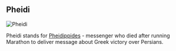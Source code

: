 ## Pheidi

![Pheidi](https://upload.wikimedia.org/wikipedia/commons/thumb/2/28/Phidippides.jpg/220px-Phidippides.jpg)

Pheidi stands for [Pheidippides](https://en.wikipedia.org/wiki/Pheidippides) -
messenger who died after running Marathon to deliver message about Greek victory over Persians.
